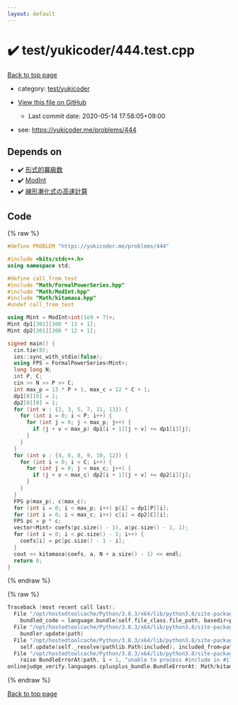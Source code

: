 ```yaml
---
layout: default
---
```


<!-- mathjax config similar to math.stackexchange -->
<script type="text/javascript" async
  src="https://cdnjs.cloudflare.com/ajax/libs/mathjax/2.7.5/MathJax.js?config=TeX-MML-AM_CHTML">
</script>
<script type="text/x-mathjax-config">
  MathJax.Hub.Config({
    TeX: { equationNumbers: { autoNumber: "AMS" }},
    tex2jax: {
      inlineMath: [ ['$','$'] ],
      processEscapes: true
    },
    "HTML-CSS": { matchFontHeight: false },
    displayAlign: "left",
    displayIndent: "2em"
  });
</script>

<script type="text/javascript" src="https://cdnjs.cloudflare.com/ajax/libs/jquery/3.4.1/jquery.min.js"></script>
<script src="https://cdn.jsdelivr.net/npm/jquery-balloon-js@1.1.2/jquery.balloon.min.js" integrity="sha256-ZEYs9VrgAeNuPvs15E39OsyOJaIkXEEt10fzxJ20+2I=" crossorigin="anonymous"></script>
<script type="text/javascript" src="../../../assets/js/copy-button.js"></script>
<link rel="stylesheet" href="../../../assets/css/copy-button.css" />


# :heavy_check_mark: test/yukicoder/444.test.cpp

<a href="../../../index.html">Back to top page</a>

* category: <a href="../../../index.html#de60e5ba474ac43bf7562c10f5977e2d">test/yukicoder</a>
* <a href="{{ site.github.repository_url }}/blob/master/test/yukicoder/444.test.cpp">View this file on GitHub</a>
    - Last commit date: 2020-05-14 17:58:05+09:00


* see: <a href="https://yukicoder.me/problems/444">https://yukicoder.me/problems/444</a>


## Depends on

* :heavy_check_mark: <a href="../../../library/Math/FormalPowerSeries.hpp.html">形式的冪級数</a>
* :heavy_check_mark: <a href="../../../library/Math/ModInt.hpp.html">ModInt</a>
* :heavy_check_mark: <a href="../../../library/Math/kitamasa.hpp.html">線形漸化式の高速計算</a>


## Code

<a id="unbundled"></a>
{% raw %}
```cpp
#define PROBLEM "https://yukicoder.me/problems/444"

#include <bits/stdc++.h>
using namespace std;

#define call_from_test
#include "Math/FormalPowerSeries.hpp"
#include "Math/ModInt.hpp"
#include "Math/kitamasa.hpp"
#undef call_from_test

using Mint = ModInt<int(1e9 + 7)>;
Mint dp1[301][300 * 13 + 1];
Mint dp2[301][300 * 12 + 1];

signed main() {
  cin.tie(0);
  ios::sync_with_stdio(false);
  using FPS = FormalPowerSeries<Mint>;
  long long N;
  int P, C;
  cin >> N >> P >> C;
  int max_p = 13 * P + 1, max_c = 12 * C + 1;
  dp1[0][0] = 1;
  dp2[0][0] = 1;
  for (int v : {2, 3, 5, 7, 11, 13}) {
    for (int i = 0; i < P; i++) {
      for (int j = 0; j < max_p; j++) {
        if (j + v < max_p) dp1[i + 1][j + v] += dp1[i][j];
      }
    }
  }
  for (int v : {4, 6, 8, 9, 10, 12}) {
    for (int i = 0; i < C; i++) {
      for (int j = 0; j < max_c; j++) {
        if (j + v < max_c) dp2[i + 1][j + v] += dp2[i][j];
      }
    }
  }
  FPS p(max_p), c(max_c);
  for (int i = 0; i < max_p; i++) p[i] = dp1[P][i];
  for (int i = 0; i < max_c; i++) c[i] = dp2[C][i];
  FPS pc = p * c;
  vector<Mint> coefs(pc.size() - 1), a(pc.size() - 1, 1);
  for (int i = 0; i < pc.size() - 1; i++) {
    coefs[i] = pc[pc.size() - 1 - i];
  }
  cout << kitamasa(coefs, a, N + a.size() - 1) << endl;
  return 0;
}

```
{% endraw %}

<a id="bundled"></a>
{% raw %}
```cpp
Traceback (most recent call last):
  File "/opt/hostedtoolcache/Python/3.8.3/x64/lib/python3.8/site-packages/onlinejudge_verify/docs.py", line 349, in write_contents
    bundled_code = language.bundle(self.file_class.file_path, basedir=pathlib.Path.cwd())
  File "/opt/hostedtoolcache/Python/3.8.3/x64/lib/python3.8/site-packages/onlinejudge_verify/languages/cplusplus.py", line 185, in bundle
    bundler.update(path)
  File "/opt/hostedtoolcache/Python/3.8.3/x64/lib/python3.8/site-packages/onlinejudge_verify/languages/cplusplus_bundle.py", line 307, in update
    self.update(self._resolve(pathlib.Path(included), included_from=path))
  File "/opt/hostedtoolcache/Python/3.8.3/x64/lib/python3.8/site-packages/onlinejudge_verify/languages/cplusplus_bundle.py", line 306, in update
    raise BundleErrorAt(path, i + 1, "unable to process #include in #if / #ifdef / #ifndef other than include guards")
onlinejudge_verify.languages.cplusplus_bundle.BundleErrorAt: Math/kitamasa.hpp: line 12: unable to process #include in #if / #ifdef / #ifndef other than include guards

```
{% endraw %}

<a href="../../../index.html">Back to top page</a>


